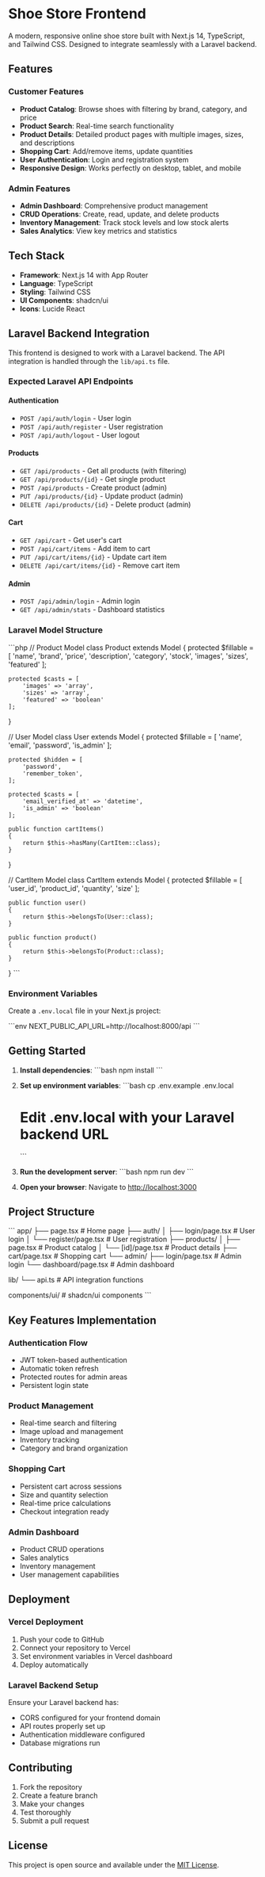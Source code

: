 # Shoe Store Frontend

A modern, responsive online shoe store built with Next.js 14, TypeScript, and Tailwind CSS. Designed to integrate seamlessly with a Laravel backend.

## Features

### Customer Features
- **Product Catalog**: Browse shoes with filtering by brand, category, and price
- **Product Search**: Real-time search functionality
- **Product Details**: Detailed product pages with multiple images, sizes, and descriptions
- **Shopping Cart**: Add/remove items, update quantities
- **User Authentication**: Login and registration system
- **Responsive Design**: Works perfectly on desktop, tablet, and mobile

### Admin Features
- **Admin Dashboard**: Comprehensive product management
- **CRUD Operations**: Create, read, update, and delete products
- **Inventory Management**: Track stock levels and low stock alerts
- **Sales Analytics**: View key metrics and statistics

## Tech Stack

- **Framework**: Next.js 14 with App Router
- **Language**: TypeScript
- **Styling**: Tailwind CSS
- **UI Components**: shadcn/ui
- **Icons**: Lucide React

## Laravel Backend Integration

This frontend is designed to work with a Laravel backend. The API integration is handled through the `lib/api.ts` file.

### Expected Laravel API Endpoints

#### Authentication
- `POST /api/auth/login` - User login
- `POST /api/auth/register` - User registration
- `POST /api/auth/logout` - User logout

#### Products
- `GET /api/products` - Get all products (with filtering)
- `GET /api/products/{id}` - Get single product
- `POST /api/products` - Create product (admin)
- `PUT /api/products/{id}` - Update product (admin)
- `DELETE /api/products/{id}` - Delete product (admin)

#### Cart
- `GET /api/cart` - Get user's cart
- `POST /api/cart/items` - Add item to cart
- `PUT /api/cart/items/{id}` - Update cart item
- `DELETE /api/cart/items/{id}` - Remove cart item

#### Admin
- `POST /api/admin/login` - Admin login
- `GET /api/admin/stats` - Dashboard statistics

### Laravel Model Structure

\`\`\`php
// Product Model
class Product extends Model
{
    protected $fillable = [
        'name',
        'brand',
        'price',
        'description',
        'category',
        'stock',
        'images',
        'sizes',
        'featured'
    ];

    protected $casts = [
        'images' => 'array',
        'sizes' => 'array',
        'featured' => 'boolean'
    ];
}

// User Model
class User extends Model
{
    protected $fillable = [
        'name',
        'email',
        'password',
        'is_admin'
    ];

    protected $hidden = [
        'password',
        'remember_token',
    ];

    protected $casts = [
        'email_verified_at' => 'datetime',
        'is_admin' => 'boolean'
    ];

    public function cartItems()
    {
        return $this->hasMany(CartItem::class);
    }
}

// CartItem Model
class CartItem extends Model
{
    protected $fillable = [
        'user_id',
        'product_id',
        'quantity',
        'size'
    ];

    public function user()
    {
        return $this->belongsTo(User::class);
    }

    public function product()
    {
        return $this->belongsTo(Product::class);
    }
}
\`\`\`

### Environment Variables

Create a `.env.local` file in your Next.js project:

\`\`\`env
NEXT_PUBLIC_API_URL=http://localhost:8000/api
\`\`\`

## Getting Started

1. **Install dependencies**:
   \`\`\`bash
   npm install
   \`\`\`

2. **Set up environment variables**:
   \`\`\`bash
   cp .env.example .env.local
   # Edit .env.local with your Laravel backend URL
   \`\`\`

3. **Run the development server**:
   \`\`\`bash
   npm run dev
   \`\`\`

4. **Open your browser**:
   Navigate to [http://localhost:3000](http://localhost:3000)

## Project Structure

\`\`\`
app/
├── page.tsx                 # Home page
├── auth/
│   ├── login/page.tsx      # User login
│   └── register/page.tsx   # User registration
├── products/
│   ├── page.tsx            # Product catalog
│   └── [id]/page.tsx       # Product details
├── cart/page.tsx           # Shopping cart
└── admin/
    ├── login/page.tsx      # Admin login
    └── dashboard/page.tsx  # Admin dashboard

lib/
└── api.ts                  # API integration functions

components/ui/              # shadcn/ui components
\`\`\`

## Key Features Implementation

### Authentication Flow
- JWT token-based authentication
- Automatic token refresh
- Protected routes for admin areas
- Persistent login state

### Product Management
- Real-time search and filtering
- Image upload and management
- Inventory tracking
- Category and brand organization

### Shopping Cart
- Persistent cart across sessions
- Size and quantity selection
- Real-time price calculations
- Checkout integration ready

### Admin Dashboard
- Product CRUD operations
- Sales analytics
- Inventory management
- User management capabilities

## Deployment

### Vercel Deployment
1. Push your code to GitHub
2. Connect your repository to Vercel
3. Set environment variables in Vercel dashboard
4. Deploy automatically

### Laravel Backend Setup
Ensure your Laravel backend has:
- CORS configured for your frontend domain
- API routes properly set up
- Authentication middleware configured
- Database migrations run

## Contributing

1. Fork the repository
2. Create a feature branch
3. Make your changes
4. Test thoroughly
5. Submit a pull request

## License

This project is open source and available under the [MIT License](LICENSE).
